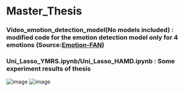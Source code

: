 # Master_Thesis
### Video_emotion_detection_model(No models included) : modified code for the emotion detection model only for 4 emotions (Source:[Emotion-FAN](https://github.com/Open-Debin/Emotion-FAN))
### Uni_Lasso_YMRS.ipynb/Uni_Lasso_HAMD.ipynb : Some experiment results of thesis
![image](https://user-images.githubusercontent.com/26315761/148727447-c9c332b2-5e43-4c38-963e-66771ffd3e6e.png)
![image](https://user-images.githubusercontent.com/26315761/148727554-f37e138b-eebe-465d-b145-3644f257da7f.png)
